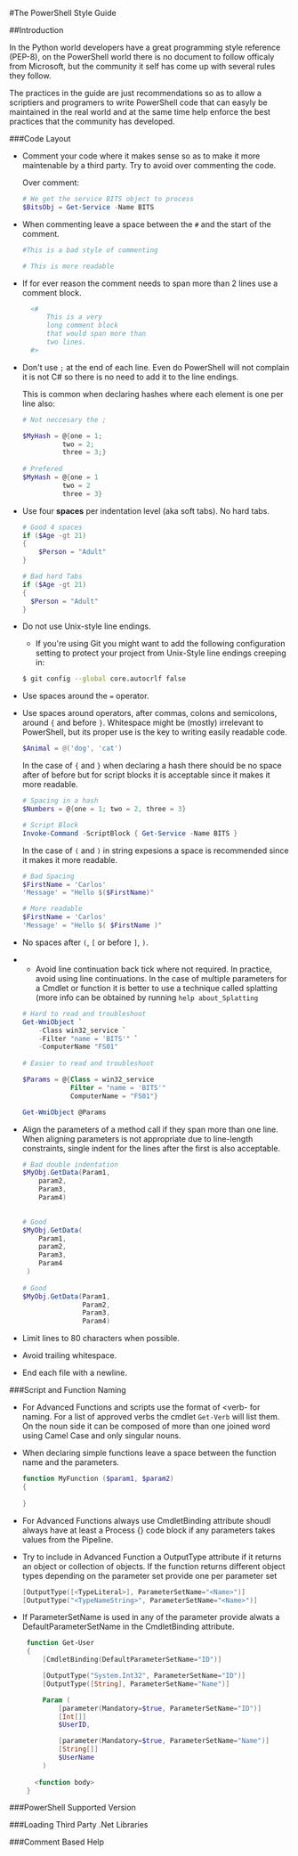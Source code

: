 #The PowerShell Style Guide

##Introduction

In the Python world developers have a great programming style reference (PEP-8), 
on the PowerShell world there is no document to follow officaly from Microsoft, 
but the community it self has come up with several rules they follow. 

The practices in the guide are just recommendations so as to allow a scriptiers
and programers to write PowerShell code that can easyly be maintained in the 
real world and at the same time help enforce the best practices that the 
community has developed.

###Code Layout

* Comment your code where it makes sense so as to make it more maintenable by
  a third party. Try to avoid over commenting the code.
  
  Over comment:
  ```PowerShell
  # We get the service BITS object to process
  $BitsObj = Get-Service -Name BITS
  ```

* When commenting leave a space between the `#` and the start of the comment.

  ```PowerShell
  #This is a bad style of commenting
  
  # This is more readable
  ```
* If for ever reason the comment needs to span more than 2 lines use a comment 
  block.

  ```PowerShell
    <#  
        This is a very
        long comment block
        that would span more than
        two lines.
    #>
  ```


* Don't use `;`  at the end of each line. Even do PowerShell will not complain 
it is not C# so there is no need to add it to the line endings.

  This is common when declaring hashes where each element is one per line also:
  ```PowerShell
  # Not neccesary the ;
  
  $MyHash = @{one = 1;
            two = 2;
            three = 3;}
            
  # Prefered
  $MyHash = @{one = 1
            two = 2
            three = 3}
  ```

* Use four **spaces** per indentation level (aka soft tabs). No hard tabs.

    ```PowerShell
    # Good 4 spaces
    if ($Age -gt 21)
    {
        $Person = "Adult"
    }
    
    # Bad hard Tabs
    if ($Age -gt 21)
    {
      $Person = "Adult"
    }
    ```
* Do not use Unix-style line endings.

    * If you're using Git you might want to add the following
    configuration setting to protect your project from Unix-Style line
    endings creeping in:

    ```bash
    $ git config --global core.autocrlf false
    ```
*  Use spaces around the `=` operator.

* Use spaces around operators, after commas, colons and semicolons, around `{`
  and before `}`. Whitespace might be (mostly) irrelevant to  PowerShell, 
  but its proper use is the key to writing easily
  readable code.
  
  ```PowerShell
  $Animal = @('dog', 'cat')
  ```
  In the case of `{` and `}` when declaring a hash there should be no space after of before
  but for script blocks it is acceptable since it makes it more readable. 
  
  ```PowerShell
  # Spacing in a hash
  $Numbers = @{one = 1; two = 2, three = 3}

  # Script Block
  Invoke-Command -ScriptBlock { Get-Service -Name BITS }
  ```
  
  In the case of `(` and `)` in string expesions a space is recommended since it makes it more readable.
  
  ```PowerShell
  # Bad Spacing
  $FirstName = 'Carlos'
  'Message' = "Hello $($FirstName)"
  
  # More readable
  $FirstName = 'Carlos'
  'Message' = "Hello $( $FirstName )"
  ```
* No spaces after `(`, `[` or before `]`, `)`.

* * Avoid line continuation back tick where not required. In practice, avoid using
  line continuations. In the case of multiple parameters for a Cmdlet or 
  function it is better to use a technique called splatting (more info can 
  be obtained by running  `help about_Splatting`

  ```PowerShell
  # Hard to read and troubleshoot
  Get-WmiObject `
      -Class win32_service `
      -Filter "name = 'BITS'" `
      -ComputerName "FS01"
      
  # Easier to read and troubleshoot
  
  $Params = @{Class = win32_service 
              Filter = "name = 'BITS'"
              ComputerName = "FS01"}
  
  Get-WmiObject @Params
  ```
* Align the parameters of a method call if they span more than one
  line. When aligning parameters is not appropriate due to line-length
  constraints, single indent for the lines after the first is also
  acceptable.
  
  ```PowerShell
  # Bad double indentation
  $MyObj.GetData(Param1,
      param2,
      Param3,
      Param4)
    

  # Good  
  $MyObj.GetData(
      Param1,
      param2,
      Param3,
      Param4
   )
   
  # Good
  $MyObj.GetData(Param1,
                 Param2,
                 Param3,
                 Param4)
  ```


* Limit lines to 80 characters when possible.
* Avoid trailing whitespace.
* End each file with a newline.
 

###Script and Function Naming

* For Advanced Functions and scripts use the format of <verb-<noun> for
  naming. For a list of approved verbs the cmdlet `Get-Verb` will list
  them. On the noun side it can be composed of more than one joined word
  using Camel Case and only singular nouns.

* When declaring simple functions leave a space between the function
  name and the parameters.
  
  ```PowerShell
  function MyFunction ($param1, $param2)
  {
    
  }
  ```
* For Advanced Functions always use CmdletBinding attribute shoudl always 
  have at least a Process {} code block if any parameters takes values
  from the Pipeline.

* Try to include in Advanced Function a OutputType attribute if it returns
  an object or collection of objects. If the function returns different
  object types depending on the parameter set provide one per parameter set

  ```PowerShell
  [OutputType([<TypeLiteral>], ParameterSetName="<Name>")]
  [OutputType("<TypeNameString>", ParameterSetName="<Name>")]
  ```

* If ParameterSetName is used in any of the parameter provide alwats a
  DefaultParameterSetName in the CmdletBinding attribute.
  
  ```PowerShell
   function Get-User
   {
       [CmdletBinding(DefaultParameterSetName="ID")]
  
       [OutputType("System.Int32", ParameterSetName="ID")]
       [OutputType([String], ParameterSetName="Name")]
  
       Param (      
           [parameter(Mandatory=$true, ParameterSetName="ID")]
           [Int[]]
           $UserID,
  
           [parameter(Mandatory=$true, ParameterSetName="Name")]
           [String[]]
           $UserName
       )     
              
     <function body>
   }
  ```
  

###PowerShell Supported Version

###Loading Third Party .Net Libraries

###Comment Based Help

